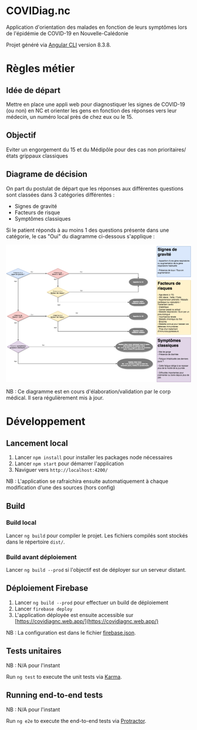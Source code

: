# COVIDiag.nc
Application d'orientation des malades en fonction de leurs symptômes lors de l'épidémie de COVID-19 en Nouvelle-Calédonie

Projet généré via [Angular CLI](https://github.com/angular/angular-cli) version 8.3.8.

# Règles métier

## Idée de départ 

Mettre en place une appli web pour diagnostiquer les signes de COVID-19 (ou non) en NC et orienter les gens en fonction des réponses vers leur médecin, un numéro local près de chez eux ou le 15.

## Objectif 

Eviter un engorgement du 15 et du Médipôle pour des cas non prioritaires/états grippaux classiques

## Diagrame de décision

On part du postulat de départ que les réponses aux différentes questions sont classées dans 3 catégories différentes :

- Signes de gravité
- Facteurs de risque
- Symptômes classiques

Si le patient réponds à au moins 1 des questions présente dans une catégorie, le cas "Oui" du diagramme ci-dessous s'applique :

![alt text](doc/COVID19NC-DecisionTree.png "COVID-19 - NC - Arbre de décision")

NB : Ce diagramme est en cours d'élaboration/validation par le corp médical. Il sera régulièrement mis à jour.



# Développement

## Lancement local

1. Lancer `npm install` pour installer les packages node nécessaires
2. Lancer `npm start` pour démarrer l'application
3. Naviguer vers `http://localhost:4200/`

NB : L'application se rafraichira ensuite automatiquement à chaque modification d'une des sources (hors config)

## Build

### Build local 
Lancer `ng build` pour compiler le projet. Les fichiers compilés sont stockés dans le répertoire `dist/`.

### Build avant déploiement 
Lancer `ng build --prod` si l'objectif est de déployer sur un serveur distant.

## Déploiement Firebase

1. Lancer `ng build --prod` pour effectuer un build de déploiement
2. Lancer `firebase deploy`
3. L'application déployée est ensuite accessible sur [https://covidiagnc.web.app/](https://covidiagnc.web.app/)

NB : La configuration est dans le fichier [firebase.json](firebase.json).

## Tests unitaires

NB : N/A pour l'instant

Run `ng test` to execute the unit tests via [Karma](https://karma-runner.github.io).

## Running end-to-end tests

NB : N/A pour l'instant

Run `ng e2e` to execute the end-to-end tests via [Protractor](http://www.protractortest.org/).
